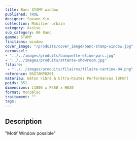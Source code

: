 ```yaml
---
title: Banc STAMP window 
published: TRUE
designer: Sovann Kim
collection: Mobilier urbain
category: Assise
sub_category: 06 Banc
gamme: STAMP
finitions: window
cover_image: "/produits/cover_image/banc-stamp-window.jpg"
caroussel: 
- "../../images/produits/banquette-elium-parc.jpg"
- "../../images/produits/attente-showroom.jpg"
filaire: 
 - "../../images/produits/filaires/filaire-cantine-04.png"
reference: BSSTAMP0201
materiau: Béton Fibré à Ultra-hautes Performances (BFUP)
poids: 352
dimensions: L1800 x P550 x H830 
format: Monobloc
traitement: ""
tags: 
---
```


## Description
"Motif Window possible"
